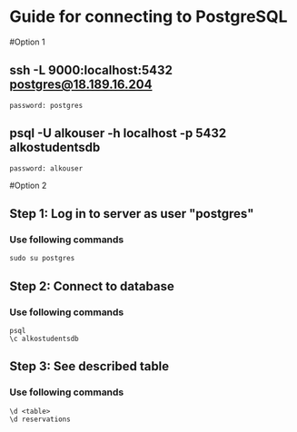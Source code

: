 # Guide for connecting to PostgreSQL

#Option 1

## ssh -L 9000:localhost:5432 postgres@18.189.16.204
    password: postgres

## psql -U alkouser -h localhost -p 5432 alkostudentsdb
    password: alkouser





#Option 2
## Step 1: Log in to server as user "postgres"
### Use following commands
    sudo su postgres

## Step 2: Connect to database
### Use following commands
    psql
    \c alkostudentsdb

## Step 3: See described table
### Use following commands
    \d <table>
    \d reservations
